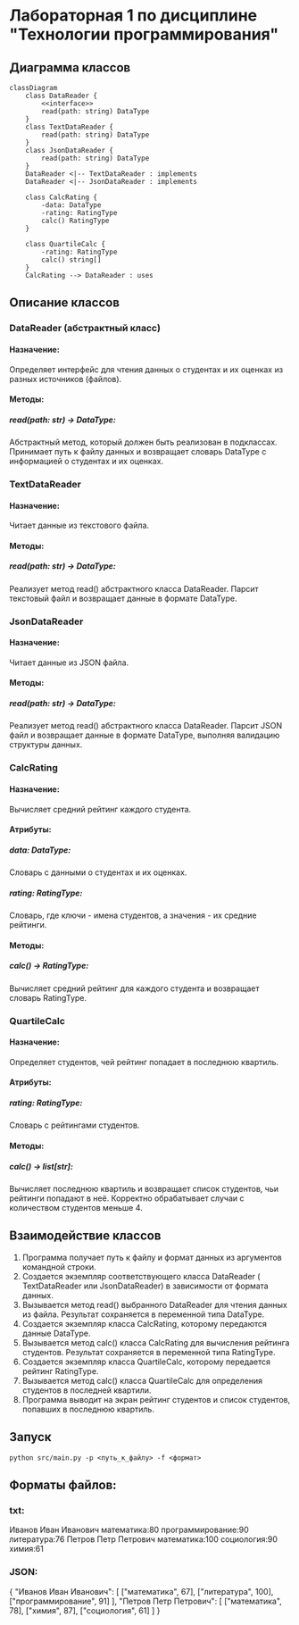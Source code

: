 # Лабораторная 1 по дисциплине "Технологии программирования"

## Диаграмма классов

```mermaid
classDiagram
    class DataReader {
        <<interface>>
        read(path: string) DataType
    }
    class TextDataReader {
        read(path: string) DataType
    }
    class JsonDataReader {
        read(path: string) DataType
    }
    DataReader <|-- TextDataReader : implements
    DataReader <|-- JsonDataReader : implements

    class CalcRating {
        -data: DataType
        -rating: RatingType
        calc() RatingType
    }
    
    class QuartileCalc {
        -rating: RatingType
        calc() string[]
    }
    CalcRating --> DataReader : uses
```

## Описание классов

### DataReader (абстрактный класс)
#### Назначение: 
Определяет интерфейс для чтения данных о студентах и их оценках из разных источников (файлов).
#### Методы:
##### read(path: str) -> DataType: 
Абстрактный метод, который должен быть реализован в подклассах. Принимает путь к файлу данных и возвращает словарь DataType с информацией о студентах и их оценках.

### TextDataReader
#### Назначение: 
Читает данные из текстового файла.
#### Методы:
##### read(path: str) -> DataType: 
Реализует метод read() абстрактного класса DataReader. Парсит текстовый файл и возвращает данные в формате DataType.

### JsonDataReader
#### Назначение: 
Читает данные из JSON файла.
#### Методы:
##### read(path: str) -> DataType: 
Реализует метод read() абстрактного класса DataReader. Парсит JSON файл и возвращает данные в формате DataType, выполняя валидацию структуры данных.

### CalcRating
#### Назначение: 
Вычисляет средний рейтинг каждого студента.
#### Атрибуты:
##### data: DataType: 
Словарь с данными о студентах и их оценках.
##### rating: RatingType: 
Словарь, где ключи - имена студентов, а значения - их средние рейтинги.
#### Методы:
##### calc() -> RatingType: 
Вычисляет средний рейтинг для каждого студента и возвращает словарь RatingType.

### QuartileCalc
#### Назначение: 
Определяет студентов, чей рейтинг попадает в последнюю квартиль.
#### Атрибуты:
##### rating: RatingType: 
Словарь с рейтингами студентов.
#### Методы:

##### calc() -> list[str]: 
Вычисляет последнюю квартиль и возвращает список студентов, чьи рейтинги попадают в неё. Корректно обрабатывает случаи с количеством студентов меньше 4.

## Взаимодействие классов
1. Программа получает путь к файлу и формат данных из аргументов командной строки.
2. Создается экземпляр соответствующего класса DataReader ( TextDataReader или JsonDataReader) в зависимости от формата данных.
3. Вызывается метод read() выбранного DataReader для чтения данных из файла. Результат сохраняется в переменной типа DataType.
4. Создается экземпляр класса CalcRating, которому передаются данные DataType.
5. Вызывается метод calc() класса CalcRating для вычисления рейтинга студентов. Результат сохраняется в переменной типа RatingType.
6. Создается экземпляр класса QuartileCalc, которому передается рейтинг RatingType.
7. Вызывается метод calc() класса QuartileCalc для определения студентов в последней квартили.
8. Программа выводит на экран рейтинг студентов и список студентов, попавших в последнюю квартиль.

## Запуск

`python src/main.py -p <путь_к_файлу> -f <формат>`

## Форматы файлов:

### txt:
Иванов Иван Иванович
	математика:80
	программирование:90
	литература:76
Петров Петр Петрович
	математика:100
	социология:90
	химия:61
### JSON:
{
  "Иванов Иван Иванович": [
    ["математика", 67],
    ["литература", 100],
    ["программирование", 91]
  ],
  "Петров Петр Петрович": [
    ["математика", 78],
    ["химия", 87],
    ["социология", 61]
  ]
}


